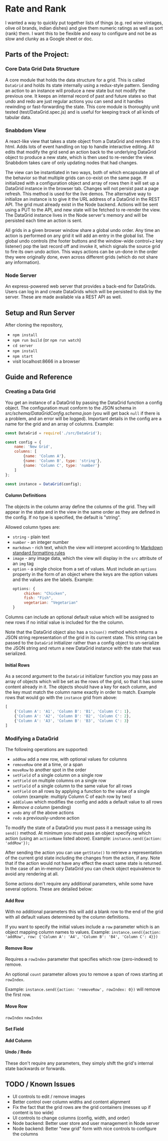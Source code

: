 # Rate and Rank

I wanted a way to quickly put together lists of things (e.g. red wine vintages, olive oil brands, indian dishes) and give them
numeric ratings as well as sort (rank) them. I want this to be flexible and easy to configure and not be as slow and clunky as
a Google sheet or doc.

## Parts of the Project:

### Core Data Grid Data Structure

A core module that holds the data structure for a grid. This is called `DataGrid` and holds its state
internally using a redux-style pattern. Sending an action to an instance will produce a new state but not modify the previous
one. It keeps an internal record of past and future states so that undo and redo are just regular actions you can send 
and it handles rewinding or fast-forwarding the state. This core module is thoroughly unit tested (test/DataGrid.spec.js)
and is useful for keeping track of all kinds of tabular data.

### Snabbdom View

A react-like view that takes a state object from a DataGrid and renders it to html. Adds lots of event handling on top
to handle interactive editing. All edits that modify the grid send an action back to the underlying DataGrid object to
produce a new state, which is then used to re-render the view. Snabbdom takes care of only updating nodes that had changes.

The view can be instantiated in two ways, both of which encapsulate all of the behavior so that multiple grids can
co-exist on the same page. If initialized with a configuration object and array of rows then it will set up a DataGrid
instance in the browser tab. Changes will not persist past a page refresh. This method is used for the live demos. The
alternative way to initialize an instance is to give it the URL address of a DataGrid in the REST API. The grid must
already exist in the Node backend. Actions will be sent using a PUT to the API, and new state will be fetched to re-render
the view. The DataGrid instance lives in the Node server's memory and will be persisted each time an action is sent.

All grids in a given browser window share a global undo order. Any time an action is performed on any grid it will add
an entry in the global list. The global undo controls (the footer buttons and the window-wide control+z key listener)
pop the last record off and invoke it, which signals the source grid to fire its own undo action. This ways actions can
be un-done in the order they were originally done, even across different grids (which do not share any information).

### Node Server

An express-powered web server that provides a back-end for DataGrids. Users can log in and create DataGrids which will
be persisted to disk by the server. These are made available via a REST API as well.

## Setup and Run Server

After cloning the repository, 
   * `npm install`
   * `npm run build` (or `npm run watch`)
   * `cd server` 
   * `npm install`
   * `npm start`
   * visit localhost:8666 in a browser

## Guide and Reference

### Creating a Data Grid

You get an instance of a DataGrid by passing the DataGrid function a config object. The configuration must conform
to the JSON schema in _src/schema/DataGridConfig.schema.json_ (you will get back `null` if there is a problem, and an error
will be logged). Important details in the config are a name for the grid and an array of columns. Example:

```javascript
const DataGrid = require('./src/DataGrid');

const config = {
    name: 'New Grid',
    columns: [
        {name: 'Column A'},
        {name: 'Column B', type: 'string'},
        {name: 'Column C', type: 'number'}
    ]
};

const instance = DataGrid(config);
```

#### Column Definitions

The objects in the column array define the columns of the grid. They will appear in the state and in the view in the 
same order as they are defined in the config. If no type is specified, the default is "string".

Allowed column types are:
   * `string` - plain text
   * `number` - an integer number
   * `markdown` - rich text, which the view will interpret according to [Markdown standard formatting rules](https://spec.commonmark.org/current/)
   * `image` - any image data, which the view will display in the `src` attribute of an `img` tag 
   * `option` - a single choice from a set of values. Must include an `options` property in the form of an object where 
                the keys are the option values and the values are the labels. Example:
        ```javascript
        options: {
             chicken: "Chicken",
             fish: "Fish",
             vegetarian: "Vegetarian"
        }
        ```

Columns can include an optional default value which will be assigned to new rows if no initial value is included for the
the column. 

Note that the DataGrid object also has a `toJson()` method which returns a JSON string representation of the grid in its
current state. This string can be passed to the `DataGrid` initializer rather than a config object to un-serialize the
JSON string and return a new DataGrid instance with the state that was serialized.

#### Initial Rows

As a second argument to the `DataGrid` initializer function you may pass an array of objects which will be set as the rows
of the grid, so that it has some content already in it. The objects should have a key for each column, and the key must
match the column name exactly in order to match. Example rows that would go with the `instance` grid from above:

```javascript
[
    {'Column A': 'A1', 'Column B': 'B1', 'Column C': 1},
    {'Column A': 'A2', 'Column B': 'B2', 'Column C': 2},
    {'Column A': 'A3', 'Column B': 'B3', 'Column C': 3}
]
```

### Modifying a DataGrid

The following operations are supported:

   * `addRow` add a new row, with optional values for columns
   * `removeRow` one at a time, or a span
   * `moveRow` to another spot in the order
   * `setField` of a single column on a single row
   * `setField` on multiple columns on a single row
   * `setField` of a single column to the same value for all rows
   * `setField` on all rows by applying a function to the value of a single column (example: multiply Column C of each row by two)
   * `addColumn` which modifies the config and adds a default value to all rows
   * _Remove a column_ (pending)
   * `undo` any of the above actions
   * `redo` a previously-undone action

To modify the state of a DataGrid you must pass it a message using its `send()` method. At minimum you must pass an object
specifying which action (using an `actionName` listed above). Example: `instance.send({action: 'addRow'});`

After sending the action you can use `getState()` to retrieve a representation of the current grid state including the 
changes from the action, if any. Note that if the action would not have any effect the exact same state is returned. In
the case of an in-memory DataGrid you can check object equivalence to avoid any rendering at all. 

Some actions don't require any additional parameters, while some have several options. These are detailed below:

#### Add Row
With no additional parameters this will add a blank row to the end of the grid with all default values determined by the
column definitions.

If you want to specify the initial values include a `row` parameter which is an object mapping column names to values.
Example: `instance.send({action: 'addRow', row: {'Column A': 'A4', 'Column B': 'B4', 'Column C': 4}})`

#### Remove Row
Requires a `rowIndex` parameter that specifies which row (zero-indexed) to remove. 

An optional `count` parameter allows you to remove a span of rows starting at `rowIndex`.

Example: `instance.send({action: 'removeRow', rowIndex: 0})` will remove the first row.

#### Move Row

`rowIndex`
`newIndex`

#### Set Field

#### Add Column

#### Undo / Redo
These don't require any parameters, they simply shift the grid's internal state backwards or forwards.

## TODO / Known Issues

   * UI controls to edit / remove images
   * Better control over column widths and content alignment
   * Fix the fact that the grid rows are the grid containers (messes up if content is too wide)
   * UI controls to change columns (config, width, and order)
   * Node backend: Better user store and user management in Node server
   * Node backend: Better "new grid" form with nice controls to configure the columns

   